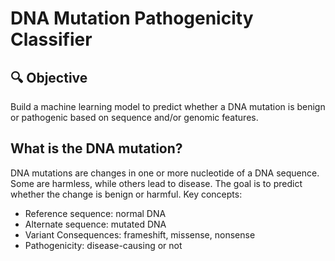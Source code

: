 # DNA Mutation Pathogenicity Classifier


## 🔍 Objective
Build a machine learning model to predict whether a DNA mutation is benign or pathogenic based on sequence and/or genomic features.

## What is the DNA mutation?
DNA mutations are changes in one or more nucleotide of a DNA sequence. Some are harmless, while others lead to disease. The goal is to predict whether the change is benign or harmful.
Key concepts:
* Reference sequence: normal DNA
* Alternate sequence: mutated DNA
* Variant Consequences: frameshift, missense, nonsense
* Pathogenicity: disease-causing or not